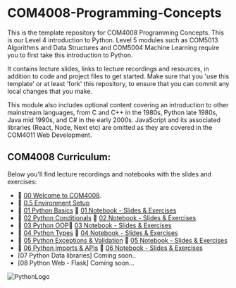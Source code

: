 # COM4008-Programming-Concepts
This is the template repository for COM4008 Programming Concepts. This is our Level 4 introduction to Python. 
Level 5 modules such as COM5013 Algorithms and Data Structures and COM5004 Machine Learning require you to first take this introduction to Python.

It contains lecture slides, links to lecture recordings and resources, in addition to code and project files to get started. 
Make sure that you 'use this template' or at least 'fork' this repository, to ensure that you can commit any local changes that you make. 

This module also includes optional content covering an introduction to other mainstream languages, from C and C++ in the 1980s, Python late 1980s, Java mid 1990s, and C# in the early 2000s. JavaScript and its associated libraries (React, Node, Next etc) are omitted as they are covered in the COM4011 Web Development. 

## COM4008 Curriculum:
Below you'll find lecture recordings and notebooks with the slides and exercises:
* 🎥 [00 Welcome to COM4008](https://youtu.be/KS5y_Tj6yqQ?si=DCoCLrbxKbSn0Yi8). 
* 🎥 [0.5 Environment Setup](https://www.youtube.com/watch?v=xtsEeR_-GJ4)  
* 🎥 [01 Python Basics](https://youtu.be/6aRLdc1XKrU) 📝 [01 Notebook - Slides & Exercises](https://github.com/NicholasDay1992/COM4008-Programming-Concepts/blob/main/01%20Python%20Basics/01%20Python%20Basics.ipynb)  
* 🎥 [02 Python Conditionals](https://youtu.be/ypDZl5sY2PA) 📝 [02 Notebook - Slides & Exercises](https://github.com/NicholasDay1992/COM4008-Programming-Concepts/blob/main/02%20Python%20Conditionals/02%20Python%20Conditionals.ipynb)
* 🎥 [03 Python OOP](https://youtu.be/druwXuJ-X4g?si=mcuQpsnMw4XsPinj)📝 [03 Notebook - Slides & Exercises](https://github.com/NicholasDay1992/COM4008-Programming-Concepts/blob/main/03%20Python%20OOP/03%20Python%20OOP.ipynb)
* 🎥 [04 Python Types](https://www.youtube.com/watch?v=MDZX59Lrc_g) 📝 [04 Notebook - Slides & Exercises](https://github.com/NicholasDay1992/COM4008-Programming-Concepts/blob/main/04%20Python%20Data%20Types/04%20Python%20Data%20Structures.ipynb)  
* 🎥 [05 Python Exceptions & Validation](https://youtu.be/qId30tSr-iQ?si=MGJIPNYRACDTROIg) 📝 [05 Notebook - Slides & Exercises](https://github.com/NicholasDay1992/COM4008-Programming-Concepts/blob/main/05%20Python%20Exceptions%20/05%20Python%20Exceptions.ipynb)    
* 🎥 [06 Python Imports & APIs](https://youtu.be/W7-CC06HGw4?si=Db9mN3auqHdGENGf) 📝 [06 Notebook - Slides & Exercises](https://github.com/NicholasDay1992/COM4008-Programming-Concepts/blob/main/06%20Python%20Imports%20and%20APIs/06%20Python%20Imports.ipynb)
* [07 Python Data libraries] Coming soon..
* [08 Python Web - Flask] Coming soon...

![PythonLogo](https://www.ntuclearninghub.com/documents/39367/4216797/Python-Symbol.png/369e410e-a90f-f887-c2dc-61f7ef761476/)
